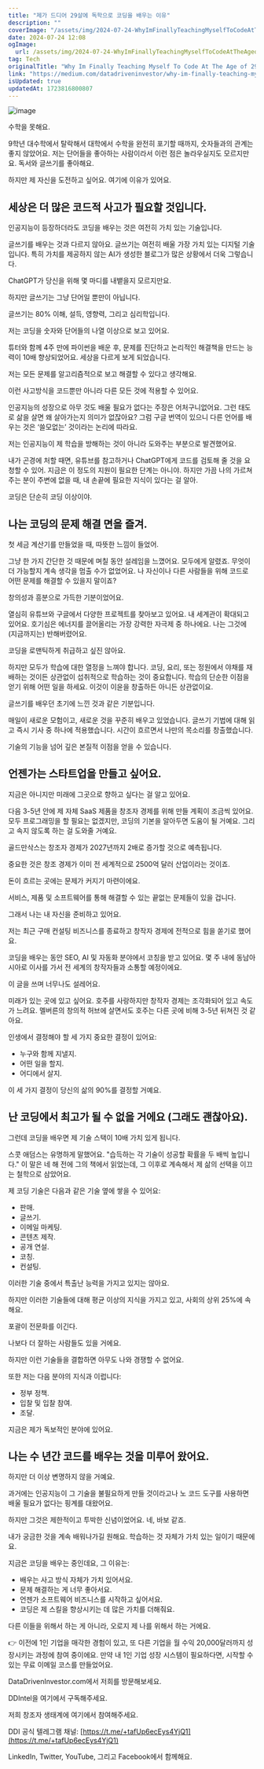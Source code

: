 ```yaml
---
title: "제가 드디어 29살에 독학으로 코딩을 배우는 이유"
description: ""
coverImage: "/assets/img/2024-07-24-WhyImFinallyTeachingMyselfToCodeAtTheAgeof29_0.png"
date: 2024-07-24 12:08
ogImage: 
  url: /assets/img/2024-07-24-WhyImFinallyTeachingMyselfToCodeAtTheAgeof29_0.png
tag: Tech
originalTitle: "Why Im Finally Teaching Myself To Code At The Age of 29"
link: "https://medium.com/datadriveninvestor/why-im-finally-teaching-myself-to-code-at-the-age-of-29-9c23febb5c63"
isUpdated: true
updatedAt: 1723816800807
---
```





![image](/assets/img/2024-07-24-WhyImFinallyTeachingMyselfToCodeAtTheAgeof29_0.png)

수학을 못해요.

9학년 대수학에서 탈락해서 대학에서 수학을 완전히 포기할 때까지, 숫자들과의 관계는 좋지 않았어요. 저는 단어들을 좋아하는 사람이라서 이런 점은 놀라우실지도 모르지만요. 독서와 글쓰기를 좋아해요.

하지만 제 자신을 도전하고 싶어요. 여기에 이유가 있어요.


<div class="content-ad"></div>

## 세상은 더 많은 코드적 사고가 필요할 것입니다.

인공지능이 등장하더라도 코딩을 배우는 것은 여전히 가치 있는 기술입니다.

글쓰기를 배우는 것과 다르지 않아요. 글쓰기는 여전히 배울 가장 가치 있는 디지털 기술입니다. 특히 가치를 제공하지 않는 AI가 생성한 블로그가 많은 상황에서 더욱 그렇습니다.

ChatGPT가 당신을 위해 몇 마디를 내뱉을지 모르지만요.

<div class="content-ad"></div>

하지만 글쓰기는 그냥 단어일 뿐만이 아닙니다.

글쓰기는 80% 이해, 설득, 영향력, 그리고 심리학입니다.

저는 코딩을 숫자와 단어들의 나열 이상으로 보고 있어요.

튜터와 함께 4주 만에 파이썬을 배운 후, 문제를 진단하고 논리적인 해결책을 만드는 능력이 10배 향상되었어요. 세상을 다르게 보게 되었습니다.

<div class="content-ad"></div>

저는 모든 문제를 알고리즘적으로 보고 해결할 수 있다고 생각해요.

이런 사고방식을 코드뿐만 아니라 다른 모든 것에 적용할 수 있어요.

인공지능의 성장으로 아무 것도 배울 필요가 없다는 주장은 어처구니없어요. 그런 태도로 삶을 살면 왜 살아가는지 의미가 없잖아요? 그럼 구글 번역이 있으니 다른 언어를 배우는 것은 ‘쓸모없는’ 것이라는 논리에 따라요.

저는 인공지능이 제 학습을 방해하는 것이 아니라 도와주는 부분으로 발견했어요.

<div class="content-ad"></div>

내가 곤경에 처할 때면, 유튜브를 참고하거나 ChatGPT에게 코드를 검토해 줄 것을 요청할 수 있어. 지금은 이 정도의 지원이 필요한 단계는 아니야. 하지만 가끔 나의 가르쳐주는 분이 주변에 없을 때, 내 손끝에 필요한 지식이 있다는 걸 알아.

코딩은 단순히 코딩 이상이야.

## 나는 코딩의 문제 해결 면을 즐겨.

첫 세금 계산기를 만들었을 때, 따뜻한 느낌이 들었어.

<div class="content-ad"></div>

그냥 한 가지 간단한 것 때문에 며칠 동안 설레임을 느꼈어요. 모두에게 알렸죠. 무엇이 더 가능할지 계속 생각을 멈출 수가 없었어요. 나 자신이나 다른 사람들을 위해 코드로 어떤 문제를 해결할 수 있을지 말이죠?

창의성과 흥분으로 가득한 기분이었어요.

열심히 유튜브와 구글에서 다양한 프로젝트를 찾아보고 있어요. 내 세계관이 확대되고 있어요. 호기심은 에너지를 끌어올리는 가장 강력한 자극제 중 하나에요. 나는 그것에 (지금까지는) 반해버렸어요.

코딩을 로맨틱하게 취급하고 싶진 않아요.

<div class="content-ad"></div>

하지만 모두가 학습에 대한 열정을 느껴야 합니다. 코딩, 요리, 또는 정원에서 야채를 재배하는 것이든 상관없이 섭취적으로 학습하는 것이 중요합니다. 학습의 단순한 이점을 얻기 위해 어떤 일을 하세요. 이것이 이윤을 창출하든 아니든 상관없이요.

글쓰기를 배우던 초기에 느낀 것과 같은 기분입니다.

매일이 새로운 모험이고, 새로운 것을 꾸준히 배우고 있었습니다. 글쓰기 기법에 대해 읽고 즉시 기사 중 하나에 적용했습니다. 시간이 흐르면서 나만의 목소리를 창출했습니다.

기술의 기능을 넘어 깊은 본질적 이점을 얻을 수 있습니다.

<div class="content-ad"></div>

## 언젠가는 스타트업을 만들고 싶어요.

지금은 아니지만 미래에 그곳으로 향하고 싶다는 걸 알고 있어요.

다음 3-5년 안에 제 자체 SaaS 제품을 창조자 경제를 위해 만들 계획이 조금씩 있어요. 모두 프로그래밍을 할 필요는 없겠지만, 코딩의 기본을 알아두면 도움이 될 거예요. 그리고 속지 않도록 하는 걸 도와줄 거예요.

골드만삭스는 창조자 경제가 2027년까지 2배로 증가할 것으로 예측됩니다.

<div class="content-ad"></div>

중요한 것은 창조 경제가 이미 전 세계적으로 2500억 달러 산업이라는 것이죠.

돈이 흐르는 곳에는 문제가 커지기 마련이에요.

서비스, 제품 및 소프트웨어를 통해 해결할 수 있는 끝없는 문제들이 있을 겁니다.

그래서 나는 내 자신을 준비하고 있어요.

<div class="content-ad"></div>

저는 최근 구매 컨설팅 비즈니스를 종료하고 창작자 경제에 전적으로 힘을 쏟기로 했어요.

코딩을 배우는 동안 SEO, AI 및 자동화 분야에서 코칭을 받고 있어요. 몇 주 내에 동남아시아로 이사를 가서 전 세계의 창작자들과 소통할 예정이에요.

이 글을 쓰며 너무나도 설레어요.

미래가 있는 곳에 있고 싶어요. 호주를 사랑하지만 창작자 경제는 조각화되어 있고 속도가 느려요. 멜버른의 창의적 허브에 살면서도 호주는 다른 곳에 비해 3-5년 뒤쳐진 것 같아요.

<div class="content-ad"></div>

인생에서 결정해야 할 세 가지 중요한 결정이 있어요:

- 누구와 함께 지낼지.
- 어떤 일을 할지.
- 어디에서 살지.

이 세 가지 결정이 당신의 삶의 90%를 결정할 거예요.

## 난 코딩에서 최고가 될 수 없을 거에요 (그래도 괜찮아요).

<div class="content-ad"></div>

그런데 코딩을 배우면 제 기술 스택이 10배 가치 있게 됩니다.

스콧 애덤스는 유명하게 말했어요. "습득하는 각 기술이 성공할 확률을 두 배씩 높입니다." 이 말은 네 해 전에 그의 책에서 읽었는데, 그 이후로 계속해서 제 삶의 선택을 이끄는 철학으로 삼았어요.

제 코딩 기술은 다음과 같은 기술 옆에 쌓을 수 있어요:

- 판매.
- 글쓰기.
- 이메일 마케팅.
- 콘텐츠 제작.
- 공개 연설.
- 코칭.
- 컨설팅.

<div class="content-ad"></div>

이러한 기술 중에서 특출난 능력을 가지고 있지는 않아요.

하지만 이러한 기술들에 대해 평균 이상의 지식을 가지고 있고, 사회의 상위 25%에 속해요.

포괄이 전문화를 이긴다.

나보다 더 잘하는 사람들도 있을 거에요.

<div class="content-ad"></div>

하지만 이런 기술들을 결합하면 아무도 나와 경쟁할 수 없어요.

또한 저는 다음 분야의 지식과 이럽니다:
- 정부 정책.
- 입찰 및 입찰 참여.
- 조달.

지금은 제가 독보적인 분야에 있어요.

<div class="content-ad"></div>

## 나는 수 년간 코드를 배우는 것을 미루어 왔어요.

하지만 더 이상 변명하지 않을 거예요.

과거에는 인공지능이 그 기술을 불필요하게 만들 것이라고나 노 코드 도구를 사용하면 배울 필요가 없다는 핑계를 대왔어요.

하지만 그것은 제한적이고 투박한 신념이었어요. 네, 바보 같죠.

<div class="content-ad"></div>

내가 궁금한 것을 계속 배워나가길 원해요. 학습하는 것 자체가 가치 있는 일이기 때문에요.

지금은 코딩을 배우는 중인데요, 그 이유는:

- 배우는 사고 방식 자체가 가치 있어서요.
- 문제 해결하는 게 너무 좋아서요.
- 언젠가 소프트웨어 비즈니스를 시작하고 싶어서요.
- 코딩은 제 스킬을 향상시키는 데 많은 가치를 더해줘요.

다른 이들을 위해서 하는 게 아니라, 오로지 제 나를 위해서 하는 거에요.

<div class="content-ad"></div>

👉 이전에 1인 기업을 매각한 경험이 있고, 또 다른 기업을 월 수익 20,000달러까지 성장시키는 과정에 참여 중이에요. 만약 내 1인 기업 성장 시스템이 필요하다면, 시작할 수 있는 무료 이메일 코스를 만들었어요.

DataDrivenInvestor.com에서 저희를 방문해보세요.

DDIntel을 여기에서 구독해주세요.

저희 창조자 생태계에 여기에서 참여해주세요.

<div class="content-ad"></div>

DDI 공식 텔레그램 채널: [https://t.me/+tafUp6ecEys4YjQ1](https://t.me/+tafUp6ecEys4YjQ1)

LinkedIn, Twitter, YouTube, 그리고 Facebook에서 함께해요.